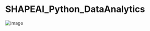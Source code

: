 # SHAPEAI_Python_DataAnalytics

![image](https://user-images.githubusercontent.com/85076481/123555362-ee712b80-d7a2-11eb-817e-e6f5cea70712.png)
